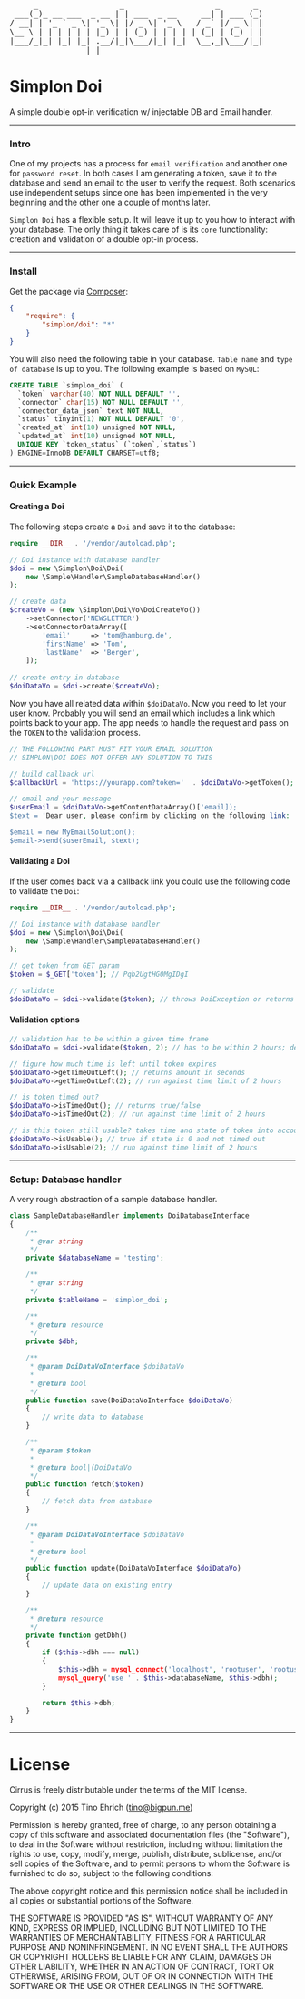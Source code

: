 <pre>
     _                 _                   _       _ 
 ___(_)_ __ ___  _ __ | | ___  _ __     __| | ___ (_)
/ __| | '_ ` _ \| '_ \| |/ _ \| '_ \   / _` |/ _ \| |
\__ \ | | | | | | |_) | | (_) | | | | | (_| | (_) | |
|___/_|_| |_| |_| .__/|_|\___/|_| |_|  \__,_|\___/|_|
                |_|                                  
</pre>

# Simplon Doi

A simple double opt-in verification w/ injectable DB and Email handler.

-------------------------------------------------

### Intro

One of my projects has a process for ```email verification``` and another one for ```password reset```. In both cases I am generating a token, save it to the database and send an email to the user to verify the request. Both scenarios use independent setups since one has been implemented in the very beginning and the other one a couple of months later.

```Simplon Doi``` has a flexible setup. It will leave it up to you how to interact with your database. The only thing it takes care of is its ```core``` functionality: creation and validation of a double opt-in process.

-------------------------------------------------

### Install

Get the package via [Composer](http://getcomposer.org):

```json
{
    "require": {
        "simplon/doi": "*"
    }
}
```

You will also need the following table in your database. ```Table name``` and ```type of database``` is up to you. The following example is based on ```MySQL```:

```sql
CREATE TABLE `simplon_doi` (
  `token` varchar(40) NOT NULL DEFAULT '',
  `connector` char(15) NOT NULL DEFAULT '',
  `connector_data_json` text NOT NULL,
  `status` tinyint(1) NOT NULL DEFAULT '0',
  `created_at` int(10) unsigned NOT NULL,
  `updated_at` int(10) unsigned NOT NULL,
  UNIQUE KEY `token_status` (`token`,`status`)
) ENGINE=InnoDB DEFAULT CHARSET=utf8;
```

-------------------------------------------------

### Quick Example

#### Creating a Doi

The following steps create a ```Doi``` and save it to the database:

```php
require __DIR__ . '/vendor/autoload.php';

// Doi instance with database handler
$doi = new \Simplon\Doi\Doi(
    new \Sample\Handler\SampleDatabaseHandler()
);

// create data
$createVo = (new \Simplon\Doi\Vo\DoiCreateVo())
    ->setConnector('NEWSLETTER')
    ->setConnectorDataArray([
        'email'     => 'tom@hamburg.de',
        'firstName' => 'Tom',
        'lastName'  => 'Berger',
    ]);
    
// create entry in database
$doiDataVo = $doi->create($createVo);
```

Now you have all related data within ```$doiDataVo```. Now you need to let your user know. Probably you will send an email which includes a link which points back to your app.
The app needs to handle the request and pass on the ```TOKEN``` to the validation process.

```php
// THE FOLLOWING PART MUST FIT YOUR EMAIL SOLUTION
// SIMPLON\DOI DOES NOT OFFER ANY SOLUTION TO THIS

// build callback url
$callbackUrl = 'https://yourapp.com?token='  . $doiDataVo->getToken();

// email and your message
$userEmail = $doiDataVo->getContentDataArray()['email]);
$text = 'Dear user, please confirm by clicking on the following link: ' . $callbackUrl;

$email = new MyEmailSolution();
$email->send($userEmail, $text);
```

#### Validating a Doi

If the user comes back via a callback link you could use the following code to validate the ```Doi```:

```php
require __DIR__ . '/vendor/autoload.php';

// Doi instance with database handler
$doi = new \Simplon\Doi\Doi(
    new \Sample\Handler\SampleDatabaseHandler()
);

// get token from GET param
$token = $_GET['token']; // Pqb2UgtHG0MgIDgI

// validate
$doiDataVo = $doi->validate($token); // throws DoiException or returns DoiDataVo
```

#### Validation options

```php
// validation has to be within a given time frame
$doiDataVo = $doi->validate($token, 2); // has to be within 2 hours; default: 24 hours

// figure how much time is left until token expires
$doiDataVo->getTimeOutLeft(); // returns amount in seconds
$doiDataVo->getTimeOutLeft(2); // run against time limit of 2 hours

// is token timed out?
$doiDataVo->isTimedOut(); // returns true/false
$doiDataVo->isTimedOut(2); // run against time limit of 2 hours

// is this token still usable? takes time and state of token into account
$doiDataVo->isUsable(); // true if state is 0 and not timed out
$doiDataVo->isUsable(2); // run against time limit of 2 hours
```

-------------------------------------------------

### Setup: Database handler

A very rough abstraction of a sample database handler.

```php
class SampleDatabaseHandler implements DoiDatabaseInterface
{
    /**
     * @var string
     */
    private $databaseName = 'testing';

    /**
     * @var string
     */
    private $tableName = 'simplon_doi';

    /**
     * @return resource
     */
    private $dbh;

    /**
     * @param DoiDataVoInterface $doiDataVo
     *
     * @return bool
     */
    public function save(DoiDataVoInterface $doiDataVo)
    {
    	// write data to database
    }

    /**
     * @param $token
     *
     * @return bool|(DoiDataVo
     */
    public function fetch($token)
    {
    	// fetch data from database
    }

    /**
     * @param DoiDataVoInterface $doiDataVo
     *
     * @return bool
     */
    public function update(DoiDataVoInterface $doiDataVo)
    {
    	// update data on existing entry
    }

    /**
     * @return resource
     */
    private function getDbh()
    {
        if ($this->dbh === null)
        {
            $this->dbh = mysql_connect('localhost', 'rootuser', 'rootuser');
            mysql_query('use ' . $this->databaseName, $this->dbh);
        }

        return $this->dbh;
    }
}
```

-------------------------------------------------

# License

Cirrus is freely distributable under the terms of the MIT license.

Copyright (c) 2015 Tino Ehrich ([tino@bigpun.me](mailto:tino@bigpun.me))

Permission is hereby granted, free of charge, to any person obtaining a copy of this software and associated documentation files (the "Software"), to deal in the Software without restriction, including without limitation the rights to use, copy, modify, merge, publish, distribute, sublicense, and/or sell copies of the Software, and to permit persons to whom the Software is furnished to do so, subject to the following conditions:

The above copyright notice and this permission notice shall be included in all copies or substantial portions of the Software.

THE SOFTWARE IS PROVIDED "AS IS", WITHOUT WARRANTY OF ANY KIND, EXPRESS OR IMPLIED, INCLUDING BUT NOT LIMITED TO THE WARRANTIES OF MERCHANTABILITY, FITNESS FOR A PARTICULAR PURPOSE AND NONINFRINGEMENT. IN NO EVENT SHALL THE AUTHORS OR COPYRIGHT HOLDERS BE LIABLE FOR ANY CLAIM, DAMAGES OR OTHER LIABILITY, WHETHER IN AN ACTION OF CONTRACT, TORT OR OTHERWISE, ARISING FROM, OUT OF OR IN CONNECTION WITH THE SOFTWARE OR THE USE OR OTHER DEALINGS IN THE SOFTWARE.
